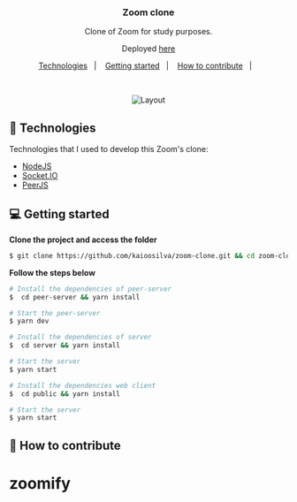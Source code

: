 <h3 align="center">
  Zoom clone
</h3>

<p align="center">Clone of Zoom for study purposes.</p>
<p align="center">Deployed <a href="https://zoom-clone-ks.herokuapp.com/pages/home/">here</a> </p>

<p align="center">
  <a href="#-technologies">Technologies</a>&nbsp;&nbsp;&nbsp;|&nbsp;&nbsp;&nbsp;
  <a href="#-getting-started">Getting started</a>&nbsp;&nbsp;&nbsp;|&nbsp;&nbsp;&nbsp;
  <a href="#-how-to-contribute">How to contribute</a>&nbsp;&nbsp;&nbsp;|&nbsp;&nbsp;&nbsp;
</p>

</br>

<p align="center">

  <img alt="Layout" src="https://res.cloudinary.com/kaioosilva/image/upload/v1614081263/clone-zoom_fey6xn.gif">
  
</p>

## 🚀 Technologies

Technologies that I used to develop this Zoom's clone:

- [NodeJS](https://nodejs.org/en/)
- [Socket.IO](https://socket.io/)
- [PeerJS](https://peerjs.com/)

## 💻 Getting started

**Clone the project and access the folder**

```bash
$ git clone https://github.com/kaioosilva/zoom-clone.git && cd zoom-clone
```

**Follow the steps below**

```bash
# Install the dependencies of peer-server
$  cd peer-server && yarn install

# Start the peer-server
$ yarn dev
```

```bash
# Install the dependencies of server
$  cd server && yarn install

# Start the server
$ yarn start
```

```bash
# Install the dependencies web client
$  cd public && yarn install

# Start the server
$ yarn start
```

## 🤔 How to contribute

# zoomify

